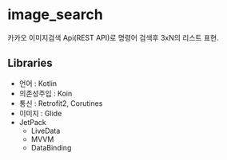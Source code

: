 # image_search

카카오 이미지검색 Api(REST API)로 명령어 검색후 3xN의 리스트 표현.

## Libraries
- 언어 : Kotlin
- 의존성주입 : Koin
- 통신 : Retrofit2, Corutines
- 이미지 : Glide
- JetPack
  - LiveData
  - MVVM
  - DataBinding